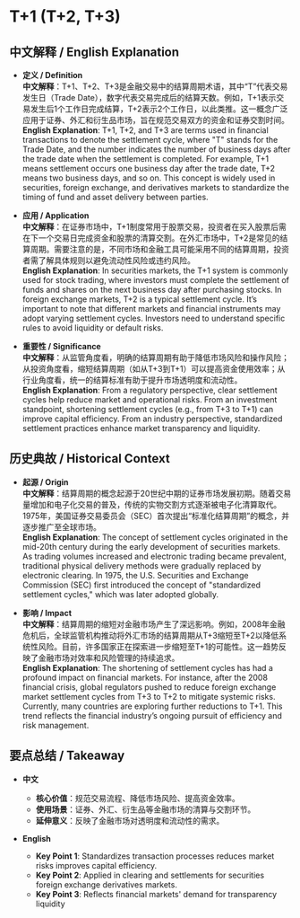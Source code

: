 # T+1 (T+2, T+3)

## 中文解释 / English Explanation

* **定义 / Definition**  
  **中文解释**：T+1、T+2、T+3是金融交易中的结算周期术语，其中“T”代表交易发生日（Trade Date），数字代表交易完成后的结算天数。例如，T+1表示交易发生后1个工作日完成结算，T+2表示2个工作日，以此类推。这一概念广泛应用于证券、外汇和衍生品市场，旨在规范交易双方的资金和证券交割时间。  
  **English Explanation**: T+1, T+2, and T+3 are terms used in financial transactions to denote the settlement cycle, where "T" stands for the Trade Date, and the number indicates the number of business days after the trade date when the settlement is completed. For example, T+1 means settlement occurs one business day after the trade date, T+2 means two business days, and so on. This concept is widely used in securities, foreign exchange, and derivatives markets to standardize the timing of fund and asset delivery between parties.

* **应用 / Application**  
  **中文解释**：在证券市场中，T+1制度常用于股票交易，投资者在买入股票后需在下一个交易日完成资金和股票的清算交割。在外汇市场中，T+2是常见的结算周期。需要注意的是，不同市场和金融工具可能采用不同的结算周期，投资者需了解具体规则以避免流动性风险或违约风险。  
  **English Explanation**: In securities markets, the T+1 system is commonly used for stock trading, where investors must complete the settlement of funds and shares on the next business day after purchasing stocks. In foreign exchange markets, T+2 is a typical settlement cycle. It’s important to note that different markets and financial instruments may adopt varying settlement cycles. Investors need to understand specific rules to avoid liquidity or default risks.

* **重要性 / Significance**  
  **中文解释**：从监管角度看，明确的结算周期有助于降低市场风险和操作风险；从投资角度看，缩短结算周期（如从T+3到T+1）可以提高资金使用效率；从行业角度看，统一的结算标准有助于提升市场透明度和流动性。  
  **English Explanation**: From a regulatory perspective, clear settlement cycles help reduce market and operational risks. From an investment standpoint, shortening settlement cycles (e.g., from T+3 to T+1) can improve capital efficiency. From an industry perspective, standardized settlement practices enhance market transparency and liquidity.

## 历史典故 / Historical Context

* **起源 / Origin**  
  **中文解释**：结算周期的概念起源于20世纪中期的证券市场发展初期。随着交易量增加和电子化交易的普及，传统的实物交割方式逐渐被电子化清算取代。1975年，美国证券交易委员会（SEC）首次提出“标准化结算周期”的概念，并逐步推广至全球市场。  
  **English Explanation**: The concept of settlement cycles originated in the mid-20th century during the early development of securities markets. As trading volumes increased and electronic trading became prevalent, traditional physical delivery methods were gradually replaced by electronic clearing. In 1975, the U.S. Securities and Exchange Commission (SEC) first introduced the concept of "standardized settlement cycles," which was later adopted globally.

* **影响 / Impact**  
  **中文解释**：结算周期的缩短对金融市场产生了深远影响。例如，2008年金融危机后，全球监管机构推动将外汇市场的结算周期从T+3缩短至T+2以降低系统性风险。目前，许多国家正在探索进一步缩短至T+1的可能性。这一趋势反映了金融市场对效率和风险管理的持续追求。  
  **English Explanation**: The shortening of settlement cycles has had a profound impact on financial markets. For instance, after the 2008 financial crisis, global regulators pushed to reduce foreign exchange market settlement cycles from T+3 to T+2 to mitigate systemic risks. Currently, many countries are exploring further reductions to T+1. This trend reflects the financial industry’s ongoing pursuit of efficiency and risk management.

## 要点总结 / Takeaway

* **中文**  
  - **核心价值**：规范交易流程、降低市场风险、提高资金效率。  
  - **使用场景**：证券、外汇、衍生品等金融市场的清算与交割环节。  
  - **延伸意义**：反映了金融市场对透明度和流动性的需求。

* **English**  
  - **Key Point 1**: Standardizes transaction processes reduces market risks improves capital efficiency.  
  - **Key Point 2**: Applied in clearing and settlements for securities foreign exchange derivatives markets.  
  - **Key Point 3**: Reflects financial markets' demand for transparency liquidity